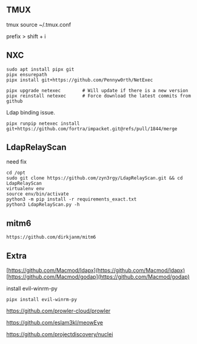 


## TMUX


tmux source ~/.tmux.conf

prefix > shift + i





## NXC


```
sudo apt install pipx git
pipx ensurepath
pipx install git+https://github.com/Pennyw0rth/NetExec
```


```
pipx upgrade netexec        # Will update if there is a new version
pipx reinstall netexec      # Force download the latest commits from github
```

Ldap binding issue.
```
pipx runpip netexec install git+https://github.com/fortra/impacket.git@refs/pull/1844/merge
```




## LdapRelayScan

need fix

```
cd /opt
sudo git clone https://github.com/zyn3rgy/LdapRelayScan.git && cd LdapRelayScan
virtualenv env
source env/bin/activate
python3 -m pip install -r requirements_exact.txt
python3 LdapRelayScan.py -h
```


## mitm6

```
https://github.com/dirkjanm/mitm6
```


## Extra 

[https://github.com/Macmod/ldapx](https://github.com/Macmod/ldapx)
[https://github.com/Macmod/godap](https://github.com/Macmod/godap)


install evil-winrm-py
```
pipx install evil-winrm-py
```


https://github.com/prowler-cloud/prowler


https://github.com/eslam3kl/meowEye

https://github.com/projectdiscovery/nuclei

